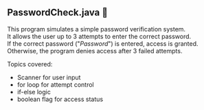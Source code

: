 ## PasswordCheck.java 🔐

This program simulates a simple password verification system.  
It allows the user up to 3 attempts to enter the correct password.  
If the correct password ("*Password*") is entered, access is granted.  
Otherwise, the program denies access after 3 failed attempts.

Topics covered:
- Scanner for user input
- for loop for attempt control
- if-else logic
- boolean flag for access status